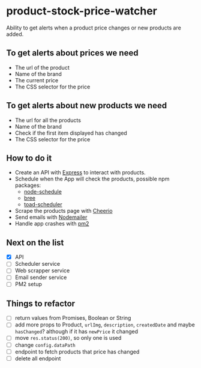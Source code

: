 # product-stock-price-watcher

Ability to get alerts when a product price changes or new products are added.

## To get alerts about prices we need

- The url of the product
- Name of the brand
- The current price
- The CSS selector for the price

## To get alerts about new products we need

- The url for all the products
- Name of the brand
- Check if the first item displayed has changed
- The CSS selector for the price

## How to do it

- Create an API with [Express](https://expressjs.com/) to interact with products.
- Schedule when the App will check the products, possible npm packages:
  - [node-schedule](https://www.npmjs.com/package/node-schedule)
  - [bree](https://github.com/breejs/bree)
  - [toad-scheduler](https://github.com/kibertoad/toad-scheduler)
- Scrape the products page with [Cheerio](https://cheerio.js.org/)
- Send emails with [Nodemailer](https://nodemailer.com/about/)
- Handle app crashes with [pm2](https://pm2.keymetrics.io/docs/usage/quick-start/)

## Next on the list

- [x] API
- [ ] Scheduler service
- [ ] Web scrapper service
- [ ] Email sender service
- [ ] PM2 setup

## Things to refactor

- [ ] return values from Promises, Boolean or String
- [ ] add more props to Product, `urlImg`, `description`, `createdDate` and maybe `hasChanged`? although if it has `newPrice` it changed
- [ ] move `res.status(200)`, so only one is used
- [ ] change `config.dataPath`
- [ ] endpoint to fetch products that price has changed
- [ ] delete all endpoint
